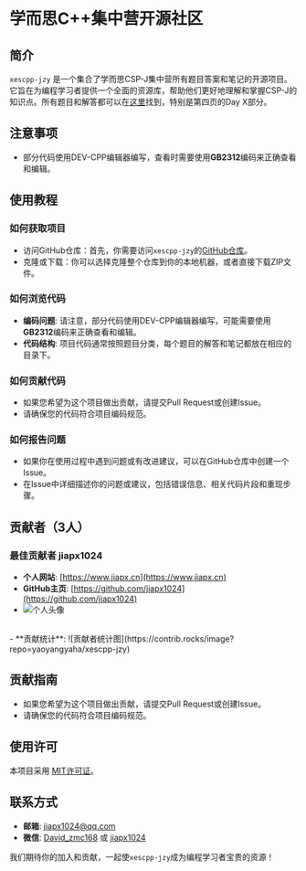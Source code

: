 # 学而思C++集中营开源社区

## 简介
`xescpp-jzy` 是一个集合了学而思CSP-J集中营所有题目答案和笔记的开源项目。它旨在为编程学习者提供一个全面的资源库，帮助他们更好地理解和掌握CSP-J的知识点。所有题目和解答都可以在[这里](https://code.xueersi.com/codeUp/entry)找到，特别是第四页的Day X部分。

## 注意事项
- 部分代码使用DEV-CPP编辑器编写，查看时需要使用**GB2312**编码来正确查看和编辑。

## 使用教程

### 如何获取项目
- 访问GitHub仓库：首先，你需要访问`xescpp-jzy`的[GitHub仓库](https://github.com/yaoyangyaha/xescpp-jzy)。
- 克隆或下载：你可以选择克隆整个仓库到你的本地机器，或者直接下载ZIP文件。

### 如何浏览代码
- **编码问题**: 请注意，部分代码使用DEV-CPP编辑器编写，可能需要使用**GB2312**编码来正确查看和编辑。
- **代码结构**: 项目代码通常按照题目分类，每个题目的解答和笔记都放在相应的目录下。

### 如何贡献代码
- 如果您希望为这个项目做出贡献，请提交Pull Request或创建Issue。
- 请确保您的代码符合项目编码规范。

### 如何报告问题
- 如果你在使用过程中遇到问题或有改进建议，可以在GitHub仓库中创建一个Issue。
- 在Issue中详细描述你的问题或建议，包括错误信息、相关代码片段和重现步骤。

## 贡献者（3人）

### 最佳贡献者 jiapx1024
- **个人网站**: [https://www.jiapx.cn](https://www.jiapx.cn)
- **GitHub主页**: [https://github.com/jiapx1024](https://github.com/jiapx1024)
- ![个人头像](https://avatars.githubusercontent.com/u/123739736?s=400&u=c821a67fd24e4ad8ed52244ff99ec981d0342974&v=4)
<br>
- **贡献统计**: ![贡献者统计图](https://contrib.rocks/image?repo=yaoyangyaha/xescpp-jzy)



## 贡献指南
- 如果您希望为这个项目做出贡献，请提交Pull Request或创建Issue。
- 请确保您的代码符合项目编码规范。

## 使用许可
本项目采用 [MIT许可证](LICENSE)。

## 联系方式
- **邮箱**: [jiapx1024@qq.com](mailto:jiapx1024@qq.com)
- **微信**: [David_zmc168](weixin://profile/David_zmc168) 或 [jiapx1024](weixin://profile/jiapx1024)

我们期待你的加入和贡献，一起使`xescpp-jzy`成为编程学习者宝贵的资源！
